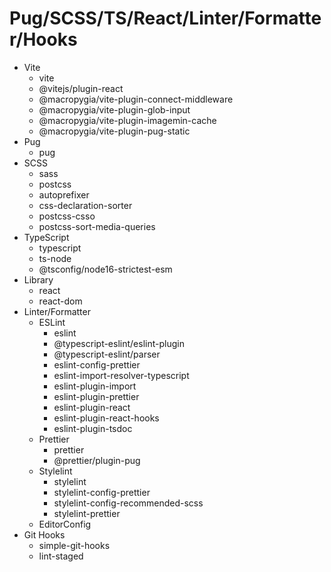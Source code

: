 # Pug/SCSS/TS/React/Linter/Formatter/Hooks

- Vite
    - vite
    - @vitejs/plugin-react
    - @macropygia/vite-plugin-connect-middleware
    - @macropygia/vite-plugin-glob-input
    - @macropygia/vite-plugin-imagemin-cache
    - @macropygia/vite-plugin-pug-static
- Pug
    - pug
- SCSS
    - sass
    - postcss
    - autoprefixer
    - css-declaration-sorter
    - postcss-csso
    - postcss-sort-media-queries
- TypeScript
    - typescript
    - ts-node
    - @tsconfig/node16-strictest-esm
- Library
    - react
    - react-dom
- Linter/Formatter
    - ESLint
        - eslint
        - @typescript-eslint/eslint-plugin
        - @typescript-eslint/parser
        - eslint-config-prettier
        - eslint-import-resolver-typescript
        - eslint-plugin-import
        - eslint-plugin-prettier
        - eslint-plugin-react
        - eslint-plugin-react-hooks
        - eslint-plugin-tsdoc
    - Prettier
        - prettier
        - @prettier/plugin-pug
    - Stylelint
        - stylelint
        - stylelint-config-prettier
        - stylelint-config-recommended-scss
        - stylelint-prettier
    - EditorConfig
- Git Hooks
    - simple-git-hooks
    - lint-staged
